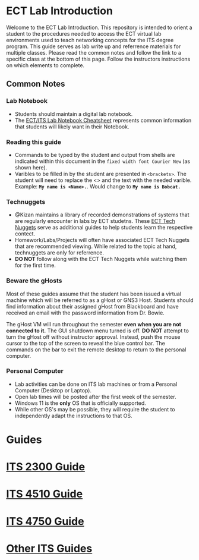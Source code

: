 # ECT Lab Introduction

Welcome to the ECT Lab Introduction. This repository is intended to orient a student to the procedures needed to access the ECT virtual lab environments used to teach networking concepts for the ITS degree program. This guide serves as lab write up and referrence materials for multiple classes. Please read the common notes and follow the link to a specific class at the bottom of this page. Follow the instructors instructions on which elements to complete.

## Common Notes

### Lab Notebook
- Students should maintain a digital lab notebook.
- The [ECT/ITS Lab Notebook Cheatsheet](https://github.com/OHIO-ECT/Lab-Notebook-Cheat-Sheet) represents common information that students will likely want in their Notebook.

### Reading this guide
- Commands to be typed by the student and output from shells are indicated within this document in the ``fixed width font Courier New`` (as shown here).
- Varibles to be filled in by the student are presented in ``<brackets>``. The student will need to replace the <> and the text with the needed varible. Example: **``My name is <Name>.``**. Would change to **``My name is Bobcat.``**

### Technuggets
- @Kizan maintains a library of recorded demonstrations of systems that are regularly encounter in labs by ECT studetns. These [ECT Tech Nuggets](https://www.youtube.com/@ecttechnuggets9126/featured) serve as additional guides to help students learn the respective contect.
- Homework/Labs/Projects will often have associated ECT Tech Nuggets that are recommended viewing. While related to the topic at hand, technuggets are only for referrence.
- **DO NOT** follow along with the ECT Tech Nuggets while watching them for the first time. 

### Beware the gHosts
Most of these guides assume that the student has been issued a virtual machine which will be referred to as a gHost or GNS3 Host. Students should find information about their assigned gHost from Blackboard and have received an email with the password information from Dr. Bowie.

The gHost VM will run throughout the semester **even when you are not connected to it.** The GUI shutdown menu turned is off. **DO NOT** attempt to turn the gHost off without instructor approval. Instead, push the mouse cursor to the top of the screen to reveal the blue control bar. The commands on the bar to exit the remote desktop to return to the personal computer.

### Personal Computer
- Lab activities can be done on ITS lab machines or from a Personal Computer (Desktop or Laptop).
- Open lab times will be posted after the first week of the semester.
- Windows 11 is the **only** OS that is officially supported.
- While other OS's may be possible, they will require the student to independently adapt the instructions to that OS.

# Guides
# [ITS 2300 Guide](/course_guides/ITS-2300.md)
# [ITS 4510 Guide](/course_guides/ITS-4510.md)
# [ITS 4750 Guide](/course_guides/ITS-4750.md)
# [Other ITS Guides](/course_guides/ITS-Other.md)
